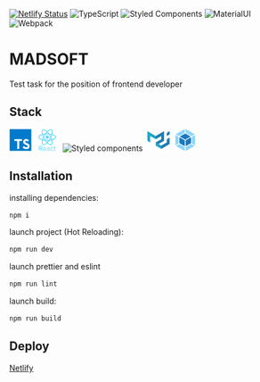 [![Netlify Status](https://api.netlify.com/api/v1/badges/ff244cc1-1b16-4491-8160-e0058029f901/deploy-status)](https://app.netlify.com/sites/playful-lolly-964d74/deploys)
![TypeScript](https://img.shields.io/badge/TypeScript-007ACC?style=flat&logo=typescript&logoColor=white)
![Styled Components](https://img.shields.io/badge/Styled_Components-DB7093?style=flat&logo=styled-components&logoColor=white)
![MaterialUI](https://img.shields.io/badge/Material%20UI-007FFF?style=flat&logo=mui&logoColor=white)
![Webpack](https://img.shields.io/badge/Webpack-8DD6F9?style=flat&logo=webpack&logoColor=black)

# MADSOFT 
Test task for the position of frontend developer

## Stack

<div>
  <img src="https://github.com/devicons/devicon/blob/master/icons/typescript/typescript-original.svg" title="TypeScript" alt="TypeScript" width="40" height="40"/>&nbsp;
  <img src="https://github.com/devicons/devicon/blob/master/icons/react/react-original-wordmark.svg" title="React" alt="React" width="40" height="40"/>&nbsp;
  <img src="https://avatars.githubusercontent.com/u/20658825?s=200&v=4" title="Styled components" alt="Styled components " width="40" height="40"/>&nbsp;
   <img src="https://github.com/devicons/devicon/blob/master/icons/materialui/materialui-original.svg" title="Material UI" alt="Material UI " width="40" height="40"/>&nbsp;
  <img src="https://github.com/devicons/devicon/blob/master/icons/webpack/webpack-original.svg" title="Webpack" alt="Webpack" width="40" height="40"/>&nbsp;
</div>

## Installation

installing dependencies:

```bash
npm i
```

launch project (Hot Reloading):

```bash
npm run dev
```

launch prettier and eslint

```bash
npm run lint
```

launch build:

```bash
npm run build
```
## Deploy
[Netlify](https://playful-lolly-964d74.netlify.app/)